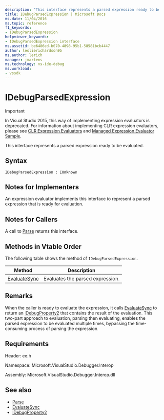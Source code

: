 ```yaml
---
description: "This interface represents a parsed expression ready to be evaluated."
title: IDebugParsedExpression | Microsoft Docs
ms.date: 11/04/2016
ms.topic: reference
f1_keywords:
- IDebugParsedExpression
helpviewer_keywords:
- IDebugParsedExpression interface
ms.assetid: be6486ed-b070-4898-95b1-58581bcb4447
author: leslierichardson95
ms.author: lerich
manager: jmartens
ms.technology: vs-ide-debug
ms.workload:
- vssdk
---
```

# IDebugParsedExpression
> [!IMPORTANT]
> In Visual Studio 2015, this way of implementing expression evaluators is deprecated. For information about implementing CLR expression evaluators, please see [CLR Expression Evaluators](https://github.com/Microsoft/ConcordExtensibilitySamples/wiki/CLR-Expression-Evaluators) and [Managed Expression Evaluator Sample](https://github.com/Microsoft/ConcordExtensibilitySamples/wiki/Managed-Expression-Evaluator-Sample).

 This interface represents a parsed expression ready to be evaluated.

## Syntax

```
IDebugParsedExpression : IUnknown
```

## Notes for Implementers
 An expression evaluator implements this interface to represent a parsed expression that is ready for evaluation.

## Notes for Callers
 A call to [Parse](../../../extensibility/debugger/reference/idebugexpressionevaluator-parse.md) returns this interface.

## Methods in Vtable Order
 The following table shows the method of `IDebugParsedExpression`.

|Method|Description|
|------------|-----------------|
|[EvaluateSync](../../../extensibility/debugger/reference/idebugparsedexpression-evaluatesync.md)|Evaluates the parsed expression.|

## Remarks
 When the caller is ready to evaluate the expression, it calls [EvaluateSync](../../../extensibility/debugger/reference/idebugparsedexpression-evaluatesync.md) to return an [IDebugProperty2](../../../extensibility/debugger/reference/idebugproperty2.md) that contains the result of the evaluation. This two-part approach to evaluation, parsing then evaluating, enables the parsed expression to be evaluated multiple times, bypassing the time-consuming process of parsing the expression.

## Requirements
 Header: ee.h

 Namespace: Microsoft.VisualStudio.Debugger.Interop

 Assembly: Microsoft.VisualStudio.Debugger.Interop.dll

## See also
- [Parse](../../../extensibility/debugger/reference/idebugexpressionevaluator-parse.md)
- [EvaluateSync](../../../extensibility/debugger/reference/idebugparsedexpression-evaluatesync.md)
- [IDebugProperty2](../../../extensibility/debugger/reference/idebugproperty2.md)
